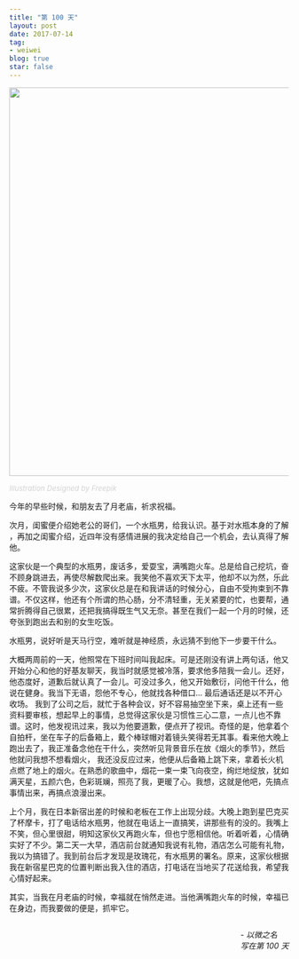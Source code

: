```yaml
---
title: "第 100 天"
layout: post
date: 2017-07-14
tag:
- weiwei
blog: true
star: false
---
```


<img src="{{ site.url }}/assets/images/100days.svg" style="width: 700px; display:block; margin: 0 auto;" />

<a class="link-to-author"
   style="
          font-style: italic;
          text-decoration: none;
          color: lightgray;
          font-size: 13px;
         "
href="http://www.freepik.com">Illustration Designed by Freepik</a>

今年的早些时候，和朋友去了月老庙，祈求祝福。

次月，闺蜜便介绍她老公的哥们，一个水瓶男，给我认识。基于对水瓶本身的了解 ，再加之闺蜜介绍，近四年没有感情进展的我决定给自己一个机会，去认真得了解他。

这家伙是一个典型的水瓶男，废话多，爱耍宝，满嘴跑火车。总是给自己挖坑，奋不顾身跳进去，再使尽解数爬出来。我笑他不喜欢天下太平，他却不以为然，乐此不疲。不管我说多少次，这家伙总是在和我讲话的时候分心，自由不受拘束到不靠谱。不仅这样，他还有个所谓的热心肠，分不清轻重，无关紧要的忙，也要帮，通常折腾得自己很累，还把我搞得既生气又无奈。甚至在我们一起一个月的时候，还夸张到跑出去和别的女生吃饭。

水瓶男，说好听是天马行空，难听就是神经质，永远猜不到他下一步要干什么。

大概两周前的一天，他照常在下班时间叫我起床。可是还刚没有讲上两句话，他又开始分心和他的好基友聊天，我当时就感觉被冷落，要求他多陪我一会儿。还好，他态度好，道歉后就认真了一会儿。可没过多久，他又开始敷衍，问他干什么，他说在健身。我当下无语，怨他不专心，他就找各种借口... 最后通话还是以不开心收场。 我到了公司之后，就忙于各种会议，好不容易抽空坐下来，桌上还有一些资料要审核，想起早上的事情，总觉得这家伙是习惯性三心二意，一点儿也不靠谱。这时，他发视讯过来，我以为他要道歉，便点开了视讯。奇怪的是，他拿着个自拍杆，坐在车子的后备箱上，戴个棒球帽对着镜头笑得若无其事。看来他大晚上跑出去了，我正准备念他在干什么，突然听见背景音乐在放《烟火的季节》，然后他就问我想不想看烟火， 我还没反应过来，他便从后备箱上跳下来，拿着长火机点燃了地上的烟火。在熟悉的歌曲中，烟花一束一束飞向夜空，绚烂地绽放，犹如满天星，五颜六色，色彩斑斓，照亮了我，更暖了心。我想，这就是他吧，先搞点事情出来，再搞点浪漫出来。

上个月，我在日本新宿出差的时候和老板在工作上出现分歧。大晚上跑到星巴克买了杯摩卡，打了电话给水瓶男，他就在电话上一直搞笑，讲那些有的没的。我嘴上不笑，但心里很甜，明知这家伙又再跑火车，但也宁愿相信他。听着听着，心情确实好了不少。第二天一大早，酒店前台就通知我说有礼物，酒店怎么可能有礼物，我以为搞错了。我到前台后才发现是玫瑰花，有水瓶男的署名。原来，这家伙根据我在新宿星巴克的位置判断出我入住的酒店，打电话在当地买了花送给我，希望我心情好起来。

其实，当我在月老庙的时候，幸福就在悄然走进。当他满嘴跑火车的时候，幸福已在身边，而我要做的便是，抓牢它。

<p style="font-style: italic; float: right;">
- 以微之名 <br />
写在第 100 天
</p>
